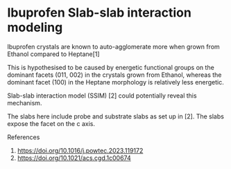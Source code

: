 # Ibuprofen Slab-slab interaction modeling

Ibuprofen crystals are known to auto-agglomerate more when grown from Ethanol compared to Heptane[1]

This is hypothesised to be caused by energetic functional groups on the dominant facets (011, 002) in the crystals grown from Ethanol, whereas the dominant facet (100) in the Heptane morphology is relatively less energetic.

Slab-slab interaction model (SSIM) [2] could potentially reveal this mechanism.

The slabs here include probe and substrate slabs as set up in [2]. The slabs expose the facet on the c axis.

References
1. https://doi.org/10.1016/j.powtec.2023.119172
2. https://doi.org/10.1021/acs.cgd.1c00674
